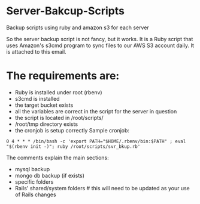 # Server-Bakcup-Scripts
Backup scripts using ruby and amazon s3 for each server

So the server backup script is not fancy, but it works. It is a Ruby script that uses Amazon's s3cmd program to sync files to our AWS S3 account daily. It is attached to this email.


# The requirements are:
* Ruby is installed under root (rbenv)
* s3cmd is installed
* the target bucket exists
* all the variables are correct in the script for the server in question
* the script is located in /root/scripts/
* /root/tmp directory exists
* the cronjob is setup correctly
Sample cronjob:
```
0 4 * * * /bin/bash -c 'export PATH="$HOME/.rbenv/bin:$PATH" ; eval "$(rbenv init -)"; ruby /root/scripts/svr_bkup.rb'
```

The comments explain the main sections:
* mysql backup
* mongo db backup (if exists)
* specific folders
* Rails' shared/system folders # this will need to be updated as your use of Rails changes
